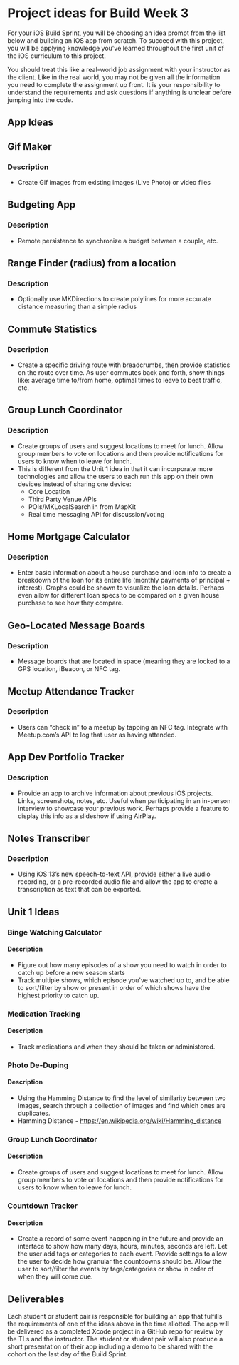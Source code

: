 # Project ideas for Build Week 3

For your iOS Build Sprint, you will be choosing an idea prompt from the list below and building an iOS app from scratch. To succeed with this project, you will be applying knowledge you've learned throughout the first unit of the iOS curriculum to this project.

You should treat this like a real-world job assignment with your instructor as the client. Like in the real world, you may not be given all the information you need to complete the assignment up front. It is your responsibility to understand the requirements and ask questions if anything is unclear before jumping into the code.

## App Ideas

## Gif Maker
### Description
- Create Gif images from existing images (Live Photo) or video files

## Budgeting App
### Description
- Remote persistence to synchronize a budget between a couple, etc.

## Range Finder (radius) from a location
### Description
- Optionally use MKDirections to create polylines for more accurate distance measuring than a simple radius

## Commute Statistics
### Description
- Create a specific driving route with breadcrumbs, then provide statistics on the route over time. As user commutes back and forth, show things like: average time to/from home, optimal times to leave to beat traffic, etc.

## Group Lunch Coordinator
### Description
- Create groups of users and suggest locations to meet for lunch. Allow group members to vote on locations and then provide notifications for users to know when to leave for lunch.
- This is different from the Unit 1 idea in that it can incorporate more technologies and allow the users to each run this app on their own devices instead of sharing one device:
    - Core Location
    - Third Party Venue APIs
    - POIs/MKLocalSearch in from MapKit
    - Real time messaging API for discussion/voting

## Home Mortgage Calculator
### Description
- Enter basic information about a house purchase and loan info to create a breakdown of the loan for its entire life (monthly payments of principal + interest). Graphs could be shown to visualize the loan details. Perhaps even allow for different loan specs to be compared on a given house purchase to see how they compare.

## Geo-Located Message Boards
### Description
- Message boards that are located in space (meaning they are locked to a GPS location, iBeacon, or NFC tag.

## Meetup Attendance Tracker
### Description
- Users can “check in” to a meetup by tapping an NFC tag. Integrate with Meetup.com’s API to log that user as having attended.

## App Dev Portfolio Tracker
### Description
- Provide an app to archive information about previous iOS projects. Links, screenshots, notes, etc. Useful when participating in an in-person interview to showcase your previous work. Perhaps provide a feature to display this info as a slideshow if using AirPlay.

## Notes Transcriber
### Description
- Using iOS 13’s new speech-to-text API, provide either a live audio recording, or a pre-recorded audio file and allow the app to create a transcription as text that can be exported.

## Unit 1 Ideas

### Binge Watching Calculator
#### Description
- Figure out how many episodes of a show you need to watch in order to catch up before a new season starts
- Track multiple shows, which episode you've watched up to, and be able to sort/filter by show or present in order of which shows have the highest priority to catch up.

### Medication Tracking
#### Description
- Track medications and when they should be taken or administered.

### Photo De-Duping
#### Description
- Using the Hamming Distance to find the level of similarity between two images, search through a collection of images and find which ones are duplicates.
- Hamming Distance - https://en.wikipedia.org/wiki/Hamming_distance

### Group Lunch Coordinator
#### Description
- Create groups of users and suggest locations to meet for lunch. Allow group members to vote on locations and then provide notifications for users to know when to leave for lunch.

### Countdown Tracker
#### Description
- Create a record of some event happening in the future and provide an interface to show how many days, hours, minutes, seconds are left. Let the user add tags or categories to each event. Provide settings to allow the user to decide how granular the countdowns should be. Allow the user to sort/filter the events by tags/categories or show in order of when they will come due.

## Deliverables

Each student or student pair is responsible for building an app that fulfills the requirements of one of the ideas above in the time allotted. The app will be delivered as a completed Xcode project in a GitHub repo for review by the TLs and the instructor. The student or student pair will also produce a short presentation of their app including a demo to be shared with the cohort on the last day of the Build Sprint.
